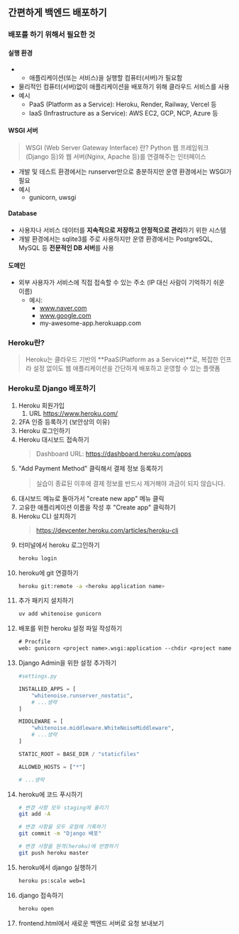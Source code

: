 ## 간편하게 백엔드 배포하기

### 배포를 하기 위해서 필요한 것

#### 실행 환경
- - 애플리케이션(또는 서비스)을 실행할 컴퓨터(서버)가 필요함
- 물리적인 컴퓨터(서버)없이 애플리케이션을 배포하기 위해 클라우드 서비스를 사용
- 예시
	- PaaS (Platform as a Service): Heroku, Render, Railway, Vercel 등
	- IaaS (Infrastructure as a Service): AWS EC2, GCP, NCP, Azure 등
#### WSGI 서버
> WSGI (Web Server Gateway Interface) 란?
> Python 웹 프레임워크(Django 등)와 웹 서버(Nginx, Apache 등)를 연결해주는 인터페이스
- 개발 및 테스트 환경에서는 runserver만으로 충분하지만 운영 환경에서는 WSGI가 필요
- 예시
	- gunicorn, uwsgi
#### Database
- 사용자나 서비스 데이터를 **지속적으로 저장하고 안정적으로 관리**하기 위한 시스템
- 개발 환경에서는 sqlite3를 주로 사용하지만 운영 환경에서는 PostgreSQL, MySQL 등 **전문적인 DB 서버**를 사용
#### 도메인
- 외부 사용자가 서비스에 직접 접속할 수 있는 주소 (IP 대신 사람이 기억하기 쉬운 이름)
	- 예시:
		- www.naver.com
		- www.google.com
		- my-awesome-app.herokuapp.com

### Heroku란?

> Heroku는 클라우드 기반의 **PaaS(Platform as a Service)**로, 복잡한 인프라 설정 없이도 웹 애플리케이션을 간단하게 배포하고 운영할 수 있는 플랫폼

### Heroku로 Django 배포하기
1. Heroku 회원가입
	1. URL https://www.heroku.com/
2. 2FA 인증 등록하기 (보안상의 이유)
3. Heroku 로그인하기
4. Heroku 대시보드 접속하기
	> Dashboard URL: https://dashboard.heroku.com/apps
5. "Add Payment Method" 클릭해서 결제 정보 등록하기
	> 실습이 종료된 이후에 결제 정보를 반드시 제거해야 과금이 되지 않습니다.
6. 대시보드 메뉴로 돌아가서 "create new app" 메뉴 클릭
7.  고유한 애플리케이션 이름을 작성 후 "Create app" 클릭하기
8. Heroku CLI 설치하기
	> https://devcenter.heroku.com/articles/heroku-cli
9. 터미널에서 heroku 로그인하기
	```bash
	heroku login
	```
10. heroku에 git 연결하기
	```bash
	heroku git:remote -a <heroku application name>
	```
11. 추가 패키지 설치하기
	```bash
	uv add whitenoise gunicorn
	```
12. 배포를 위한 heroku 설정 파일 작성하기
	```txt
	# Procfile
	web: gunicorn <project name>.wsgi:application --chdir <project name> --log-file -
	```
13. Django Admin을 위한 설정 추가하기
	```python
	#settings.py

	INSTALLED_APPS = [
		"whitenoise.runserver_nostatic",
		# ...생략
	]

	MIDDLEWARE = [
		"whitenoise.middleware.WhiteNoiseMiddleware",
		# ...생략
	]

	STATIC_ROOT = BASE_DIR / "staticfiles"

	ALLOWED_HOSTS = ["*"]

	# ...생략
	```
14. heroku에 코드 푸시하기
	```bash
	# 변경 사항 모두 staging에 올리기
	git add -A

	# 변경 사항을 모두 로컬에 기록하기
	git commit -m "Django 배포"

	# 변경 사항을 원격(heroku)에 반영하기
	git push heroku master
	```
15. heroku에서 django 실행하기
	```bash
	heroku ps:scale web=1
	```
16. django 접속하기
	```bash
	heroku open
	```
17. frontend.html에서 새로운 백엔드 서버로 요청 보내보기